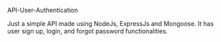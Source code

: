 API-User-Authentication

Just a simple API made using NodeJs, ExpressJs and Mongoose. It has user sign up, login, and forgot password functionalities.
